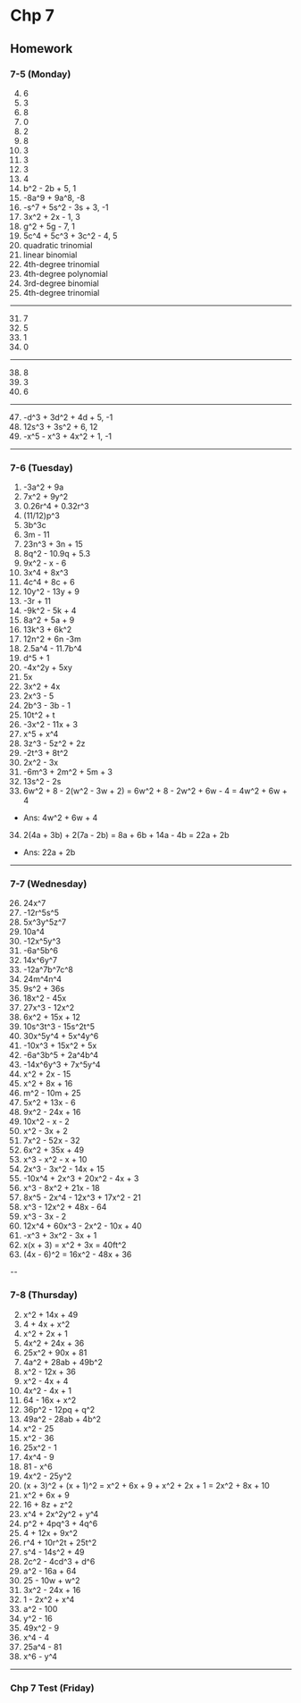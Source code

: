# Chp 7

## Homework

### 7-5 (Monday)

4. 6
5. 3
6. 8
7. 0
8. 2
9. 8
10. 3
11. 3
12. 3
13. 4
14. b^2 - 2b + 5, 1
15. -8a^9 + 9a^8, -8
16. -s^7 + 5s^2 - 3s + 3, -1
17. 3x^2 + 2x - 1, 3
18. g^2 + 5g - 7, 1
19. 5c^4 + 5c^3 + 3c^2 - 4, 5
20. quadratic trinomial
21. linear binomial
22. 4th-degree trinomial
23. 4th-degree polynomial
24. 3rd-degree binomial
25. 4th-degree trinomial

---

31. 7
32. 5
33. 1
34. 0

---

38. 8
39. 3
40. 6

---

47. -d^3 + 3d^2 + 4d + 5, -1
48. 12s^3 + 3s^2 + 6, 12
49. -x^5 - x^3 + 4x^2 + 1, -1

---

### 7-6 (Tuesday)

1. -3a^2 + 9a
2. 7x^2 + 9y^2
3. 0.26r^4 + 0.32r^3
4. (11/12)p^3
5. 3b^3c
6. 3m - 11
7. 23n^3 + 3n + 15
8. 8q^2 - 10.9q + 5.3
9. 9x^2 - x - 6
10. 3x^4 + 8x^3
11. 4c^4 + 8c + 6
12. 10y^2 - 13y + 9
13. -3r + 11
14. -9k^2 - 5k + 4
15. 8a^2 + 5a + 9
16. 13k^3 + 6k^2
17. 12n^2 + 6n -3m
18. 2.5a^4 - 11.7b^4
19. d^5 + 1
20. -4x^2y + 5xy
21. 5x
22. 3x^2 + 4x
23. 2x^3 - 5
24. 2b^3 - 3b - 1
25. 10t^2 + t
26. -3x^2 - 11x + 3
27. x^5 + x^4
28. 3z^3 - 5z^2 + 2z
29. -2t^3 + 8t^2
30. 2x^2 - 3x
31. -6m^3 + 2m^2 + 5m + 3
32. 13s^2 - 2s
33. 6w^2 + 8 - 2(w^2 - 3w + 2) = 6w^2 + 8 - 2w^2 + 6w - 4 = 4w^2 + 6w + 4
  - Ans: 4w^2 + 6w + 4
34. 2(4a + 3b) + 2(7a - 2b) = 8a + 6b + 14a - 4b = 22a + 2b
  - Ans: 22a + 2b

---

### 7-7 (Wednesday)

26. 24x^7
27. -12r^5s^5
28. 5x^3y^5z^7
29. 10a^4
30. -12x^5y^3
31. -6a^5b^6
32. 14x^6y^7
33. -12a^7b^7c^8
34. 24m^4n^4
35. 9s^2 + 36s
36. 18x^2 - 45x
37. 27x^3 - 12x^2
38. 6x^2 + 15x + 12
39. 10s^3t^3 - 15s^2t^5
40. 30x^5y^4 + 5x^4y^6
41. -10x^3 + 15x^2 + 5x
42. -6a^3b^5 + 2a^4b^4
43. -14x^6y^3 + 7x^5y^4
44. x^2 + 2x - 15
45. x^2 + 8x + 16
46. m^2 - 10m + 25
47. 5x^2 + 13x - 6
48. 9x^2 - 24x + 16
49. 10x^2 - x - 2
50. x^2 - 3x + 2
51. 7x^2 - 52x - 32
52. 6x^2 + 35x + 49
53. x^3 - x^2 - x + 10
54. 2x^3 - 3x^2 - 14x + 15
55. -10x^4 + 2x^3 + 20x^2 - 4x + 3
56. x^3 - 8x^2 + 21x - 18
57. 8x^5 - 2x^4 - 12x^3 + 17x^2 - 21
58. x^3 - 12x^2 + 48x - 64
59. x^3 - 3x - 2
60. 12x^4 + 60x^3 - 2x^2 - 10x + 40
61. -x^3 + 3x^2 - 3x + 1
62. x(x + 3) = x^2 + 3x = 40ft^2
63. (4x - 6)^2 = 16x^2 - 48x + 36

--

### 7-8 (Thursday)

2. x^2 + 14x + 49
3. 4 + 4x + x^2
4. x^2 + 2x + 1
5. 4x^2 + 24x + 36
6. 25x^2 + 90x + 81
7. 4a^2 + 28ab + 49b^2
8. x^2 - 12x + 36
9. x^2 - 4x + 4
10. 4x^2 - 4x + 1
11. 64 - 16x + x^2
12. 36p^2 - 12pq + q^2
13. 49a^2 - 28ab + 4b^2
14. x^2 - 25
15. x^2 - 36
16. 25x^2 - 1
17. 4x^4 - 9
18. 81 - x^6
19. 4x^2 - 25y^2
20. (x + 3)^2 + (x + 1)^2 = x^2 + 6x + 9 + x^2 + 2x + 1 = 2x^2 + 8x + 10
21. x^2 + 6x + 9
22. 16 + 8z + z^2
23. x^4 + 2x^2y^2 + y^4
24. p^2 + 4pq^3 + 4q^6
25. 4 + 12x + 9x^2
26. r^4 + 10r^2t + 25t^2
27. s^4 - 14s^2 + 49
28. 2c^2 - 4cd^3 + d^6
29. a^2 - 16a + 64
30. 25 - 10w + w^2
31. 3x^2 - 24x + 16
32. 1 - 2x^2 + x^4
33. a^2 - 100
34. y^2 - 16
35. 49x^2 - 9
36. x^4 - 4
37. 25a^4 - 81
38. x^6 - y^4

---

### Chp 7 Test (Friday)

